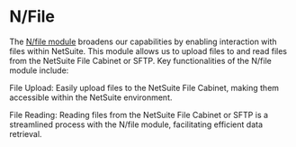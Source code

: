 # N/File

The [N/file module][fileModule] broadens our capabilities by enabling interaction with files within NetSuite. This module allows us to upload files to and read files from the NetSuite File Cabinet or SFTP. Key functionalities of the N/file module include:

File Upload: Easily upload files to the NetSuite File Cabinet, making them accessible within the NetSuite environment.

File Reading: Reading files from the NetSuite File Cabinet or SFTP is a streamlined process with the N/file module, facilitating efficient data retrieval.

[fileModule]: https://docs.oracle.com/en/cloud/saas/netsuite/ns-online-help/section_4205693274.html#N%2Ffile-Module